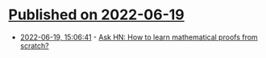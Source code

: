 # [Published on 2022-06-19](index.md)

* [2022-06-19, 15:06:41](https://news.ycombinator.com/item?id=31800081) - [Ask HN: How to learn mathematical proofs from scratch?](https://news.ycombinator.com/item?id=31800081)
